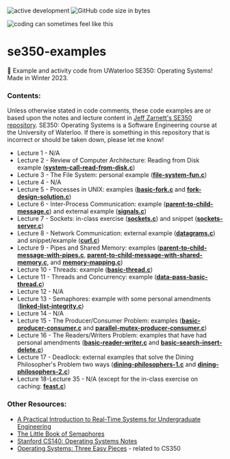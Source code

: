 ![active development](https://img.shields.io/badge/active%20dev-on%20hold-yellow.svg)
![GitHub code size in bytes](https://img.shields.io/github/languages/code-size/simcard0000/se350-examples.svg)

![coding can sometimes feel like this](https://media.giphy.com/media/4no7ul3pa571e/giphy.gif)
# se350-examples
🔩 Example and activity code from UWaterloo SE350: Operating Systems! Made in Winter 2023.

### Contents:
Unless otherwise stated in code comments, these code examples are or based upon the notes and lecture content in [Jeff Zarnett's SE350 repository](https://github.com/jzarnett/se350). SE350: Operating Systems is a Software Engineering course at the University of Waterloo. If there is something in this repository that is incorrect or should be taken down, please let me know!

* Lecture 1 - N/A
* Lecture 2 - Review of Computer Architecture: Reading from Disk example (**[system-call-read-from-disk.c](https://github.com/simcard0000/se350-examples/blob/main/system-call-read-from-disk.c)**)
* Lecture 3 - The File System: personal example (**[file-system-fun.c](https://github.com/simcard0000/se350-examples/blob/main/file-system-fun.c)**)
* Lecture 4 - N/A
* Lecture 5 - Processes in UNIX: examples (**[basic-fork.c](https://github.com/simcard0000/se350-examples/blob/main/basic-fork.c)** and **[fork-design-solution.c](https://github.com/simcard0000/se350-examples/blob/main/fork-design-solution.c)**)
* Lecture 6 - Inter-Process Communication: example (**[parent-to-child-message.c](https://github.com/simcard0000/se350-examples/blob/main/parent-to-child-message.c)**) and external example (**[signals.c](https://github.com/simcard0000/se350-examples/blob/main/signals.c)**)
* Lecture 7 - Sockets: in-class exercise (**[sockets.c](https://github.com/simcard0000/se350-examples/blob/main/sockets.c)**) and snippet (**[sockets-server.c](https://github.com/simcard0000/se350-examples/blob/main/sockets-server.c)**)
* Lecture 8 - Network Communication: external example (**[datagrams.c](https://github.com/simcard0000/se350-examples/blob/main/datagrams.c)**) and snippet/example (**[curl.c](https://github.com/simcard0000/se350-examples/blob/main/curl.c)**)
* Lecture 9 - Pipes and Shared Memory: examples (**[parent-to-child-message-with-pipes.c](https://github.com/simcard0000/se350-examples/blob/main/parent-to-child-message-with-pipes.c)**, **[parent-to-child-message-with-shared-memory.c](https://github.com/simcard0000/se350-examples/blob/main/parent-to-child-message-with-shared-memory.c)**, and **[memory-mapping.c](https://github.com/simcard0000/se350-examples/blob/main/memory-mapping.c)**)
* Lecture 10 - Threads: example (**[basic-thread.c](https://github.com/simcard0000/se350-examples/blob/main/basic-thread.c)**)
* Lecture 11 - Threads and Concurrency: example (**[data-pass-basic-thread.c](https://github.com/simcard0000/se350-examples/blob/main/data-pass-basic-thread.c)**)
* Lecture 12 - N/A
* Lecture 13 - Semaphores: example with some personal amendments (**[linked-list-integrity.c](https://github.com/simcard0000/se350-examples/blob/main/linked-list-integrity.c)**)
* Lecture 14 - N/A
* Lecture 15 - The Producer/Consumer Problem: examples (**[basic-producer-consumer.c](https://github.com/simcard0000/se350-examples/blob/main/basic-producer-consumer.c)** and **[parallel-mutex-producer-consumer.c](https://github.com/simcard0000/se350-examples/blob/main/parallel-mutex-producer-consumer.c)**)
* Lecture 16 - The Readers/Writers Problem: examples that have had personal amendments (**[basic-reader-writer.c](https://github.com/simcard0000/se350-examples/blob/main/basic-reader-writer.c)** and **[basic-search-insert-delete.c](https://github.com/simcard0000/se350-examples/blob/main/basic-search-insert-delete.c)**)
* Lecture 17 - Deadlock: external examples that solve the Dining Philosopher's Problem two ways (**[dining-philosophers-1.c](https://github.com/simcard0000/se350-examples/blob/main/dining-philosophers-1.c)** and **[dining-philosophers-2.c](https://github.com/simcard0000/se350-examples/blob/main/dining-philosophers-2.c)**)
* Lecture 18-Lecture 35 - N/A (except for the in-class exercise on caching: **[feast.c](https://github.com/simcard0000/se350-examples/blob/main/feast.c)**)

### Other Resources:
* [A Practical Introduction to Real-Time Systems for Undergraduate Engineering](https://ece.uwaterloo.ca/~dwharder/icsrts/Lecture_materials/A_practical_introduction_to_real-time_systems_for_undergraduate_engineering.pdf)
* [The Little Book of Semaphores](https://greenteapress.com/wp/semaphores/)
* [Stanford CS140: Operating Systems Notes](https://www.scs.stanford.edu/20wi-cs140/)
* [Operating Systems: Three Easy Pieces](https://pages.cs.wisc.edu/~remzi/OSTEP/) - related to CS350

